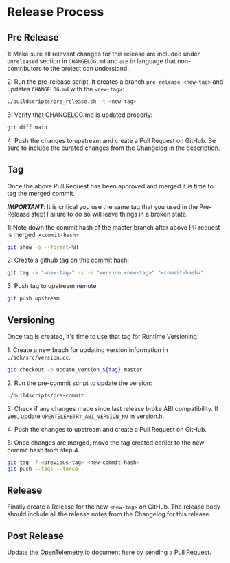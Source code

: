 # Release Process

## Pre Release

1: Make sure all relevant changes for this release are included under
`Unreleased` section in `CHANGELOG.md` and are in language that non-contributors
to the project can understand.

2: Run the pre-release script. It creates a branch `pre_release_<new-tag>` and
updates `CHANGELOG.md` with the `<new-tag>`:

```sh
./buildscripts/pre_release.sh -t <new-tag>
```

3: Verify that CHANGELOG.md is updated properly:

```sh
git diff main
```

4: Push the changes to upstream and create a Pull Request on GitHub. Be sure to
include the curated changes from the [Changelog](./CHANGELOG.md) in the
description.

## Tag

Once the above Pull Request has been approved and merged it is time to tag the
merged commit.

***IMPORTANT***: It is critical you use the same tag that you used in the
Pre-Release step! Failure to do so will leave things in a broken state.

1: Note down the commit hash of the master branch after above PR request is
merged: `<commit-hash>`

```sh
git show -s --format=%H
```

2: Create a github tag on this commit hash:

```sh
git tag -a "<new-tag>" -s -m "Version <new-tag>" "<commit-hash>"
```

3: Push tag to upstream remote

```sh
git push upstream
```

## Versioning

Once tag is created, it's time to use that tag for Runtime Versioning

1: Create a new brach for updating version information in
`./sdk/src/version.cc`.

```sh
git checkout -b update_version_${tag} master
```

2: Run the pre-commit script to update the version:

```sh
./buildscripts/pre-commit
```

3: Check if any changes made since last release broke ABI compatibility. If yes,
update `OPENTELEMETRY_ABI_VERSION_NO` in
[version.h](api/include/opentelemetry/version.h).

4: Push the changes to upstream and create a Pull Request on GitHub.

5: Once changes are merged, move the tag created earlier to the new commit hash
from step 4.

```sh
git tag -f <previous-tag> <new-commit-hash>
git push --tags --force
```

## Release

Finally create a Release for the new `<new-tag>` on GitHub. The release body
should include all the release notes from the Changelog for this release.

## Post Release

Update the OpenTelemetry.io document
[here](https://github.com/open-telemetry/opentelemetry.io/tree/main/content/en/docs/cpp)
by sending a Pull Request.
